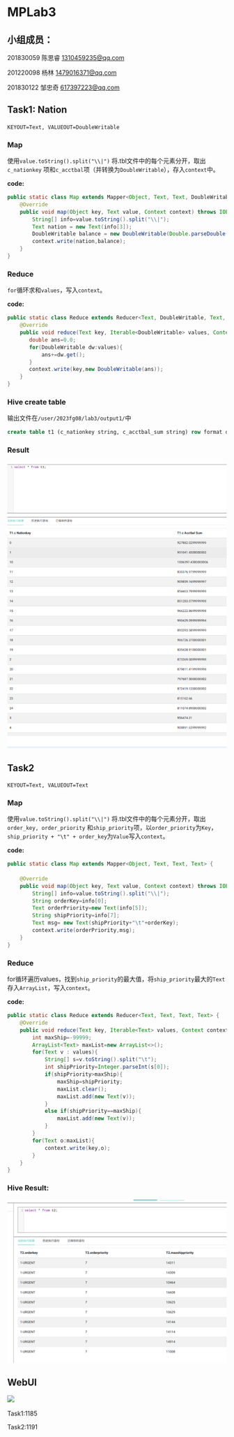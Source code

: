 # MPLab3

## 小组成员：

201830059 陈思睿 1310459235@qq.com


201220098 杨林 1479016371@qq.com


201830122 邹忠奇 617397223@qq.com

## Task1: Nation

`KEYOUT=Text, VALUEOUT=DoubleWritable`

### Map

使用`value.toString().split("\\|")` 将.tbl文件中的每个元素分开，取出`c_nationkey` 项和`c_acctbal`项（并转换为`DoubleWritable`），存入`context`中。

**code:**

```java
public static class Map extends Mapper<Object, Text, Text, DoubleWritable> {
    @Override
    public void map(Object key, Text value, Context context) throws IOException, InterruptedException {
        String[] info=value.toString().split("\\|");
        Text nation = new Text(info[3]);
        DoubleWritable balance = new DoubleWritable(Double.parseDouble(info[5]));
        context.write(nation,balance);
    }
}
```

### Reduce

`for`循环求和`values`，写入`context`。

**code:**

```java
public static class Reduce extends Reducer<Text, DoubleWritable, Text, DoubleWritable> {
    @Override
    public void reduce(Text key, Iterable<DoubleWritable> values, Context context) throws IOException, InterruptedException {
       double ans=0.0;
       for(DoubleWritable dw:values){
           ans+=dw.get();
       }
       context.write(key,new DoubleWritable(ans));
    }
}
```

### Hive create table

输出文件在`/user/2023fg08/lab3/output1/`中

```sql
create table t1 (c_nationkey string, c_acctbal_sum string) row format delimited fields terminated by '\t' location '/user/2023fg08/lab3/output1/';
```

### Result

![](t1.png)

## Task2

`KEYOUT=Text, VALUEOUT=Text`

### Map

使用`value.toString().split("\\|")` 将.tbl文件中的每个元素分开，取出`order_key, order_priority` 和`ship_priority`项，以`order_priority`为`Key`， `ship_priority + "\t" + order_key`为`Value`写入`context`。

**code:**

```java
public static class Map extends Mapper<Object, Text, Text, Text> {

    @Override
    public void map(Object key, Text value, Context context) throws IOException, InterruptedException {
        String[] info=value.toString().split("\\|");
        String orderKey=info[0];
        Text orderPriority=new Text(info[5]);
        String shipPriority=info[7];
        Text msg= new Text(shipPriority+"\t"+orderKey);
        context.write(orderPriority,msg);
    }
}
```

### Reduce

for循环遍历values，找到`ship_priority`的最大值，将`ship_priority`最大的`Text`存入`ArrayList`，写入`context`。

**code:**

```java
public static class Reduce extends Reducer<Text, Text, Text, Text> {
    @Override
    public void reduce(Text key, Iterable<Text> values, Context context) throws IOException, InterruptedException {
        int maxShip=-99999;
        ArrayList<Text> maxList=new ArrayList<>();
        for(Text v : values){
            String[] s=v.toString().split("\t");
            int shipPriority=Integer.parseInt(s[0]);
            if(shipPriority>maxShip){
                maxShip=shipPriority;
                maxList.clear();
                maxList.add(new Text(v));
            }
            else if(shipPriority==maxShip){
                maxList.add(new Text(v));
            }
        }
        for(Text o:maxList){
            context.write(key,o);
        }
    }
}
```

### Hive Result:

![](t2.png)

## WebUI

![](/home/triccsr/Documents/2023-0/dataflare/lab3/MPLab3-08-陈思睿/webui.png)

Task1:1185

Task2:1191
